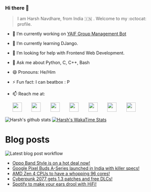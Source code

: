 ### Hi there 👋

> I am Harsh Navdhare, from India :india: . Welcome to my :octocat: profile.

* 🔭 I’m currently working on [YAIF Group Management Bot](https://github.com/YAIFoundation/YAR_Manager_Bot)
* 🌱 I’m currently learning DJango.
* 🤔 I’m looking for help with Frontend Web Development.
* 💬 Ask me about Python, C, C++, Bash
* 😄 Pronouns: He/Him
* ⚡ Fun fact: I can beatbox : P
* 📫 Reach me at: 
 

    [<img src="https://simpleicons.org/icons/instagram.svg" width="30">](https://www.instagram.com/plus_infinity.hn) &nbsp;&nbsp;&nbsp;&nbsp;&nbsp;&nbsp;
    [<img src="https://simpleicons.org/icons/facebook.svg" width="30">](https://www.facebook.com/harsh.navdhare.infinity) &nbsp;&nbsp;&nbsp;&nbsp;&nbsp;&nbsp; 
    [<img src="https://simpleicons.org/icons/twitter.svg" width="30">](https://twitter.com/hnavdhare) &nbsp;&nbsp;&nbsp;&nbsp;&nbsp;&nbsp; 
    [<img src="https://simpleicons.org/icons/xdadevelopers.svg" width="30">](https://forum.xda-developers.com/member.php?u=8122486) &nbsp;&nbsp;&nbsp;&nbsp;&nbsp;&nbsp; 
    [<img src="https://simpleicons.org/icons/telegram.svg" width="30">](https://t.me/infinitEplus) &nbsp;&nbsp;&nbsp;&nbsp;&nbsp;&nbsp;
    [<img src="https://simpleicons.org/icons/snapchat.svg" width="30">](https://www.snapchat.com/add/plus.infinity) &nbsp;&nbsp;&nbsp;&nbsp;&nbsp;&nbsp; 
    [<img src="https://simpleicons.org/icons/gmail.svg" width="30">](mailto:navdhareharsh2001@gmail.com)

 
 

![Harsh's github stats](https://github-readme-stats-infinity-plus.vercel.app/api?username=infinity-plus&show_icons=true&count_private=true&theme=dark) [![Harsh's WakaTime Stats](https://github-readme-stats-infinity-plus.vercel.app/api/wakatime?username=infinity_plus&theme=dark)](https://wakatime.com/@infinity_plus)

# Blog posts

![Latest blog post workflow](https://github.com/infinity-plus/infinity-plus/workflows/Latest%20blog%20post%20workflow/badge.svg)

<!-- BLOG-POST-LIST:START -->
- [Oppo Band Style is on a hot deal now!](https://spadebee.com/2021/08/22/oppo-band-style-is-on-a-hot-deal-now/?utm_source=rss&utm_medium=rss&utm_campaign=oppo-band-style-is-on-a-hot-deal-now)
- [Google Pixel Buds A-Series launched in India with killer specs!](https://spadebee.com/2021/08/20/google-pixel-buds-a-series-launched-in-india-with-killer-specs/?utm_source=rss&utm_medium=rss&utm_campaign=google-pixel-buds-a-series-launched-in-india-with-killer-specs)
- [AMD Zen 4 CPUs to have a whopping 96 cores!](https://spadebee.com/2021/08/19/amd-zen-4-cpus-to-have-a-whopping-96-cores/?utm_source=rss&utm_medium=rss&utm_campaign=amd-zen-4-cpus-to-have-a-whopping-96-cores)
- [Cyberpunk 2077 gets 1.3 patches and free DLCs!](https://spadebee.com/2021/08/18/cyberpunk-2077-gets-1-3-patches-and-free-dlcs/?utm_source=rss&utm_medium=rss&utm_campaign=cyberpunk-2077-gets-1-3-patches-and-free-dlcs)
- [Spotify to make your ears drool with HiFi!](https://spadebee.com/2021/08/17/spotify-to-make-your-ears-drool-with-hifi/?utm_source=rss&utm_medium=rss&utm_campaign=spotify-to-make-your-ears-drool-with-hifi)
<!-- BLOG-POST-LIST:END -->
